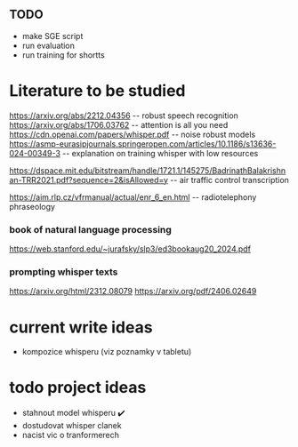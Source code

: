 ## TODO
- make SGE script
- run evaluation 
- run training for shortts


# Literature to be studied
https://arxiv.org/abs/2212.04356 -- robust speech recognition  
https://arxiv.org/abs/1706.03762 -- attention is all you need  
https://cdn.openai.com/papers/whisper.pdf -- noise robust models  
https://asmp-eurasipjournals.springeropen.com/articles/10.1186/s13636-024-00349-3 -- explanation on training whisper with low resources  

https://dspace.mit.edu/bitstream/handle/1721.1/145275/BadrinathBalakrishnan-TRR2021.pdf?sequence=2&isAllowed=y -- air traffic control transcription

https://aim.rlp.cz/vfrmanual/actual/enr_6_en.html -- radiotelephony phraseology  
### book of natural language processing
https://web.stanford.edu/~jurafsky/slp3/ed3bookaug20_2024.pdf

### prompting whisper texts
https://arxiv.org/html/2312.08079
https://arxiv.org/pdf/2406.02649

# current write ideas
- kompozice whisperu (viz poznamky v tabletu)  

# todo project ideas
- stahnout model whisperu :heavy_check_mark: 
- dostudovat whisper clanek
- nacist vic o tranformerech



